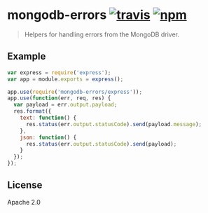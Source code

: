 # mongodb-errors [![travis][travis_img]][travis_url] [![npm][npm_img]][npm_url]

> Helpers for handling errors from the MongoDB driver.

## Example

```javascript
var express = require('express');
var app = module.exports = express();

app.use(require('mongodb-errors/express'));
app.use(function(err, req, res) {
  var payload = err.output.payload;
  res.format({
    text: function() {
      res.status(err.output.statusCode).send(payload.message);
    },
    json: function() {
      res.status(err.output.statusCode).send(payload);
    }
  });
});
```

## License

Apache 2.0

[travis_img]: https://img.shields.io/travis/mongodb-js/errors.svg
[travis_url]: https://travis-ci.org/mongodb-js/errors
[npm_img]: https://img.shields.io/npm/v/mongodb-js-errors.svg
[npm_url]: https://npmjs.org/package/mongodb-js-errors
